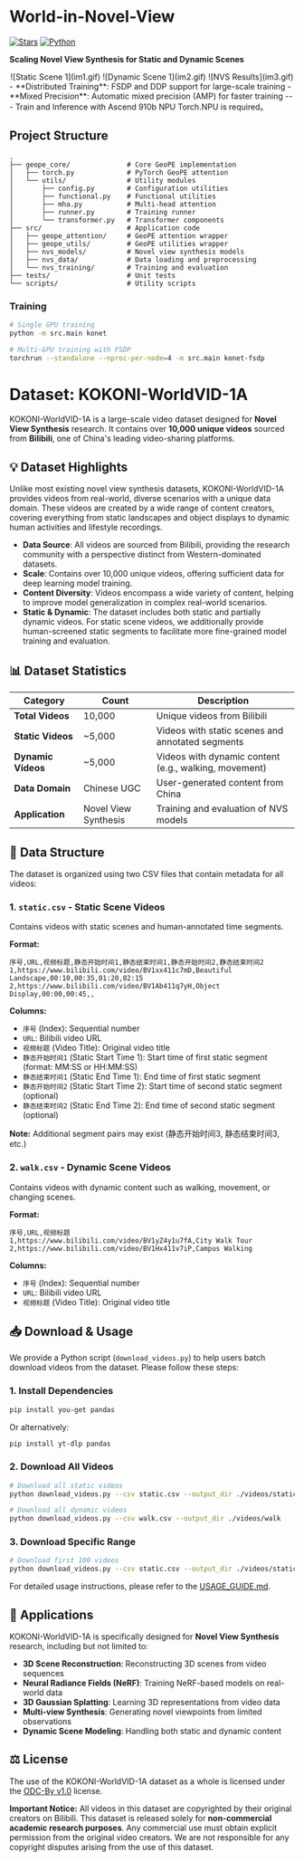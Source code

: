 # World-in-Novel-View

[![Stars](https://img.shields.io/github/stars/tianrun-chen/World-in-Novel-View?style=social)](https://github.com/tianrun-chen/World-in-Novel-View/stargazers)
[![Python](https://img.shields.io/badge/Python-3.8%2B-blue)](https://www.python.org/)

**Scaling Novel View Synthesis for Static and Dynamic Scenes**
<div align="center">
![Static Scene 1](im1.gif)
![Dynamic Scene 1](im2.gif)
![NVS Results](im3.gif)

</div>
- **Distributed Training**: FSDP and DDP support for large-scale training
- **Mixed Precision**: Automatic mixed precision (AMP) for faster training
---
Train and Inference with Ascend 910b NPU
Torch.NPU is required。


## Project Structure
```
.
├── geope_core/              # Core GeoPE implementation
│   ├── torch.py             # PyTorch GeoPE attention
│   └── utils/               # Utility modules
│       ├── config.py        # Configuration utilities
│       ├── functional.py    # Functional utilities
│       ├── mha.py           # Multi-head attention
│       ├── runner.py        # Training runner
│       └── transformer.py   # Transformer components
├── src/                     # Application code
│   ├── geope_attention/     # GeoPE attention wrapper
│   ├── geope_utils/         # GeoPE utilities wrapper
│   ├── nvs_models/          # Novel view synthesis models
│   ├── nvs_data/            # Data loading and preprocessing
│   └── nvs_training/        # Training and evaluation
├── tests/                   # Unit tests
└── scripts/                 # Utility scripts
```
### Training

```bash
# Single GPU training
python -m src.main konet

# Multi-GPU training with FSDP
torchrun --standalone --nproc-per-node=4 -m src.main konet-fsdp
```



# Dataset: KOKONI-WorldVID-1A

KOKONI-WorldVID-1A is a large-scale video dataset designed for **Novel View Synthesis** research. It contains over **10,000 unique videos** sourced from **Bilibili**, one of China's leading video-sharing platforms.

## 💡 Dataset Highlights

Unlike most existing novel view synthesis datasets, KOKONI-WorldVID-1A provides videos from real-world, diverse scenarios with a unique data domain. These videos are created by a wide range of content creators, covering everything from static landscapes and object displays to dynamic human activities and lifestyle recordings.

- **Data Source**: All videos are sourced from Bilibili, providing the research community with a perspective distinct from Western-dominated datasets.
- **Scale**: Contains over 10,000 unique videos, offering sufficient data for deep learning model training.
- **Content Diversity**: Videos encompass a wide variety of content, helping to improve model generalization in complex real-world scenarios.
- **Static & Dynamic**: The dataset includes both static and partially dynamic videos. For static scene videos, we additionally provide human-screened static segments to facilitate more fine-grained model training and evaluation.

## 📊 Dataset Statistics

| Category | Count | Description |
|----------|-------|-------------|
| **Total Videos** | 10,000 | Unique videos from Bilibili |
| **Static Videos** | ~5,000 | Videos with static scenes and annotated segments |
| **Dynamic Videos** | ~5,000 | Videos with dynamic content (e.g., walking, movement) |
| **Data Domain** | Chinese UGC | User-generated content from China |
| **Application** | Novel View Synthesis | Training and evaluation of NVS models |

## 📂 Data Structure

The dataset is organized using two CSV files that contain metadata for all videos:

### 1. `static.csv` - Static Scene Videos

Contains videos with static scenes and human-annotated time segments.

**Format:**
```
序号,URL,视频标题,静态开始时间1,静态结束时间1,静态开始时间2,静态结束时间2
1,https://www.bilibili.com/video/BV1xx411c7mD,Beautiful Landscape,00:10,00:35,01:20,02:15
2,https://www.bilibili.com/video/BV1Ab411q7yH,Object Display,00:00,00:45,,
```

**Columns:**
- `序号` (Index): Sequential number
- `URL`: Bilibili video URL
- `视频标题` (Video Title): Original video title
- `静态开始时间1` (Static Start Time 1): Start time of first static segment (format: MM:SS or HH:MM:SS)
- `静态结束时间1` (Static End Time 1): End time of first static segment
- `静态开始时间2` (Static Start Time 2): Start time of second static segment (optional)
- `静态结束时间2` (Static End Time 2): End time of second static segment (optional)

**Note:** Additional segment pairs may exist (静态开始时间3, 静态结束时间3, etc.)

### 2. `walk.csv` - Dynamic Scene Videos

Contains videos with dynamic content such as walking, movement, or changing scenes.

**Format:**
```
序号,URL,视频标题
1,https://www.bilibili.com/video/BV1yZ4y1u7fA,City Walk Tour
2,https://www.bilibili.com/video/BV1Hx411v7iP,Campus Walking
```

**Columns:**
- `序号` (Index): Sequential number
- `URL`: Bilibili video URL
- `视频标题` (Video Title): Original video title

## 📥 Download & Usage

We provide a Python script (`download_videos.py`) to help users batch download videos from the dataset. Please follow these steps:

### 1. Install Dependencies

```bash
pip install you-get pandas
```

Or alternatively:

```bash
pip install yt-dlp pandas
```

### 2. Download All Videos

```bash
# Download all static videos
python download_videos.py --csv static.csv --output_dir ./videos/static

# Download all dynamic videos
python download_videos.py --csv walk.csv --output_dir ./videos/walk
```

### 3. Download Specific Range

```bash
# Download first 100 videos
python download_videos.py --csv static.csv --output_dir ./videos/static --start 0 --end 100
```

For detailed usage instructions, please refer to the [USAGE_GUIDE.md](USAGE_GUIDE.md).

## 🎯 Applications

KOKONI-WorldVID-1A is specifically designed for **Novel View Synthesis** research, including but not limited to:

- **3D Scene Reconstruction**: Reconstructing 3D scenes from video sequences
- **Neural Radiance Fields (NeRF)**: Training NeRF-based models on real-world data
- **3D Gaussian Splatting**: Learning 3D representations from video data
- **Multi-view Synthesis**: Generating novel viewpoints from limited observations
- **Dynamic Scene Modeling**: Handling both static and dynamic content

## ⚖️ License

The use of the KOKONI-WorldVID-1A dataset as a whole is licensed under the [ODC-By v1.0](https://opendatacommons.org/licenses/by/1.0/) license. 

**Important Notice:** All videos in this dataset are copyrighted by their original creators on Bilibili. This dataset is released solely for **non-commercial academic research purposes**. Any commercial use must obtain explicit permission from the original video creators. We are not responsible for any copyright disputes arising from the use of this dataset.
